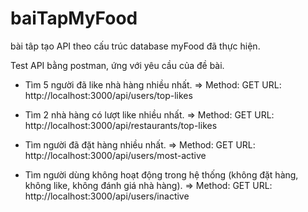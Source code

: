# baiTapMyFood
bài tâp tạo API theo cấu trúc database myFood đã thực hiện.

Test API bằng postman, ứng với yêu cầu của đề bài.

- Tìm 5 người đã like nhà hàng nhiều nhất.
=> Method: GET
URL: http://localhost:3000/api/users/top-likes

- Tìm 2 nhà hàng có lượt like nhiều nhất.
=> Method: GET
URL: http://localhost:3000/api/restaurants/top-likes
  
- Tìm người đã đặt hàng nhiều nhất.
=> Method: GET
URL: http://localhost:3000/api/users/most-active
  
- Tìm người dùng không hoạt động trong hệ thống
(không đặt hàng, không like, không đánh giá nhà
hàng).
=> Method: GET
URL: http://localhost:3000/api/users/inactive
